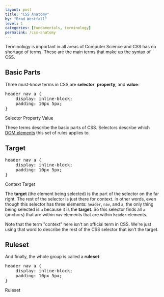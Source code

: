 ```yaml
---
layout: post
title: "CSS Anatomy"
by: "Brad Westfall"
level: 1
categories: [fundamentals, terminology]
permalink: /css-anatomy
---
```


Terminology is important in all areas of Computer Science and CSS has no shortage of terms. These are the main terms that make up the syntax of CSS.

## Basic Parts

Three must-know terms in CSS are **selector**, **property**, and **value**:

<pre class="breakout css-anatomy">
<span class="selector">header nav a</span> {
    <span class="property">display</span>: <span class="value">inline-block</span>;
    <span class="property">padding</span>: <span class="value">10px 5px</span>;
}
</pre>

<div class="legend">
    <span class="key selector"><span>Selector</span></span>
    <span class="key property"><span>Property</span></span>
    <span class="key value"><span>Value</span></span>
</div>

These terms describe the basic parts of CSS. Selectors describe which [DOM elements](/terminology/tags-vs-elements.html) this set of rules applies to. 

## Target 

<pre class="breakout css-anatomy">
<span class="selector">header nav</span> <span class="target">a</span> {
    display: inline-block;
    padding: 10px 5px;
}
</pre>

<div class="legend">
    <span class="key selector"><span>Context</span></span>
    <span class="key target"><span>Target</span></span>
</div>

The **target** (the element being selected) is the part of the selector on the far right. The rest of the selector is just there for context. In other words, even though this selector has three elements: `header`, `nav`, and `a`, the only thing being selected is `a` because it is the **target**. So this selector finds all `a` (anchors) that are within `nav` elements that are within `header` elements.

<p class="notice">
Note that the term "context" here isn't an official term in CSS. We're just using that word to describe the rest of the CSS selector that isn't the target.
</p>

## Ruleset

And finally, the whole group is called a **ruleset**:

<pre class="breakout css-anatomy">
<span class="ruleset">header nav a {
    display: inline-block;
    padding: 10px 5px;
}</span>
</pre>

<div class="legend">
    <span class="key ruleset"><span>Ruleset</span></span>
</div>